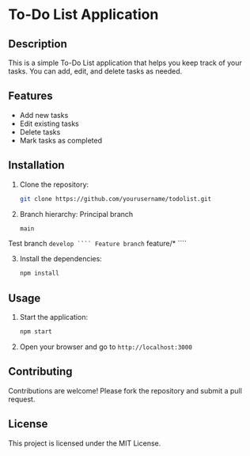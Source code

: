 # To-Do List Application

## Description
This is a simple To-Do List application that helps you keep track of your tasks. You can add, edit, and delete tasks as needed.

## Features
- Add new tasks
- Edit existing tasks
- Delete tasks
- Mark tasks as completed

## Installation
1. Clone the repository:
     ```sh
     git clone https://github.com/yourusername/todolist.git
     ```
2. Branch hierarchy:
Principal branch
     ```sh
     main
     ```
Test branch
     ```
          develop
     ````
Feature branch
     ```
          feature/*
     ````

3. Install the dependencies:
     ```sh
     npm install
     ```

## Usage
1. Start the application:
     ```sh
     npm start
     ```
2. Open your browser and go to `http://localhost:3000`

## Contributing
Contributions are welcome! Please fork the repository and submit a pull request.

## License
This project is licensed under the MIT License.